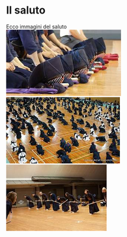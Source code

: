 # Il saluto

Ecco immagini del saluto  
![saluto](/pratica_foto/pratica/saluto.jpg)
![saluto2](/pratica_foto/pratica/saluto2.jpg)
![saluto3](/pratica_foto/pratica/saluto3.jpg)